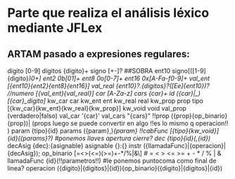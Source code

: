 # Parte que realiza el análisis léxico mediante JFLex
## ARTAM pasado a expresiones regulares:
digito      [0-9]
digitos     {digito}+
signo       [+-]?  ##SOBRA
ent10       signo[([1-9]{digito}*)0+]
ent2        0b[01]+
ent8        0o[0-7]+
ent16       0x[A-Fa-f0-9]+
val_ent     [{ent10}{ent2}{ent8}{ent16}]
val_real    {ent10}?\.{digitos}?([Ee]{ent10})?
//numero      [{val_ent}{val_real}]
car         [A-Za-z]
cars        {car}+
id          ({car}|_)[{car}_digito]*
kw_car      car
kw_ent      ent
kw_real     real
kw_prop     prop
tipo        [{kw_car}{kw_ent}{kw_real}{kw_prop}]
kw_void     void
val_prop    (verdadero|falso)
val_car     '{car}'
val_cars    \"{cars}\"
!!prop      ({prop}{op_binario}{prop})|   (props luego se puede convertir en algo  !!es lo mismo q operacion!! )
param       {tipo}{id}
params      ({param},)*{param}
!!cabFunc     [{tipo}{kw_void}]{id}\({params}?\)  #ponemos llaves apertura cierre? 
dec         {tipo}{id}(,{id})*
decAsig     {dec}:{asignable}
asignable   {}:{}
instr       ({llamadaFunc}|{operacion}|{decAsig});
op_binario  [=\<\>(\<=)(\>=)\+\-\*\/\%\|&\\]       # = < > <= >= + - * / % | & \
llamadaFunc {id}\(!!parametros!!\) #le ponemos puntocoma como final de linea?
operacion   ({digito}|{digitos}|{id}){op_binario}({digito}|{digitos}|{id})